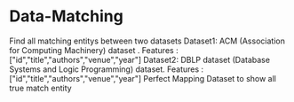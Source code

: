 # Data-Matching
Find all matching entitys between two datasets 
Dataset1: ACM (Association for Computing Machinery) dataset . Features : ["id","title","authors","venue","year"]
Dataset2: DBLP dataset (Database Systems and Logic Programming) dataset. Features : ["id","title","authors","venue","year"]
Perfect Mapping Dataset to show all true match entity 
